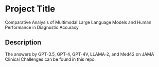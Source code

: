 # Project Title

Comparative Analysis of Multimodal Large Language Models and Human Performance in Diagnostic Accuracy

## Description

The answers by GPT-3.5, GPT-4, GPT-4V, LLAMA-2, and Med42 on JAMA Clinical Challenges can be found in this repo.
